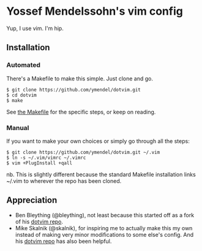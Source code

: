 # Yossef Mendelssohn's vim config

Yup, I use vim. I'm hip.

## Installation

### Automated

There's a Makefile to make this simple. Just clone and go.

    $ git clone https://github.com/ymendel/dotvim.git
    $ cd dotvim
    $ make

See [the Makefile](Makefile) for the specific steps, or keep on reading.

### Manual

If you want to make your own choices or simply go through all the steps:

    $ git clone https://github.com/ymendel/dotvim.git ~/.vim
    $ ln -s ~/.vim/vimrc ~/.vimrc
    $ vim +PlugInstall +qall

nb. This is slightly different because the standard Makefile installation
links ~/.vim to wherever the repo has been cloned.

## Appreciation

  - Ben Bleything (@bleything), not least because this started off as a fork of his [dotvim repo][bleyvim].
  - Mike Skalnik (@skalnik), for inspiring me to actually make this my own instead of making very minor
  modifications to some else's config. And his [dotvim repo][skalvim] has also been helpful.

[bleyvim]: https://github.com/bleything/dotvim
[skalvim]: https://github.com/skalnik/dotvim
